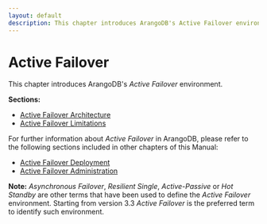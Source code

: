 ```yaml
---
layout: default
description: This chapter introduces ArangoDB's Active Failover environment
---
```

Active Failover
===============

This chapter introduces ArangoDB's _Active Failover_ environment.

**Sections:**

- [Active Failover Architecture](architecture-deployment-modes-active-failover-architecture.html)
- [Active Failover Limitations](architecture-deployment-modes-active-failover-limitations.html)

For further information about _Active Failover_ in ArangoDB, please refer to the following
sections included in other chapters of this Manual:

- [Active Failover Deployment](deployment-active-failover.html)
- [Active Failover Administration](administration-active-failover.html)

**Note:** _Asynchronous Failover_, _Resilient Single_, _Active-Passive_ or _Hot
Standby_ are other terms that have been used to define the _Active Failover_ environment. 
Starting from version 3.3 _Active Failover_ is the preferred term to identify such
environment.

